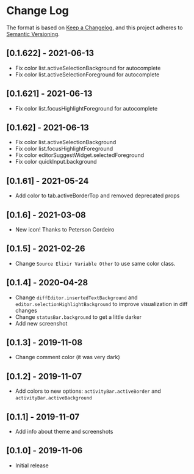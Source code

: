 # Change Log

The format is based on [Keep a Changelog](https://keepachangelog.com/en/1.0.0/),
and this project adheres to [Semantic Versioning](https://semver.org/spec/v2.0.0.html).

## [0.1.622] - 2021-06-13

- Fix color list.activeSelectionBackground for autocomplete
- Fix color list.activeSelectionForeground for autocomplete
## [0.1.621] - 2021-06-13

- Fix color list.focusHighlightForeground for autocomplete
## [0.1.62] - 2021-06-13

- Fix color list.activeSelectionBackground
- Fix color list.focusHighlightForeground
- Fix color editorSuggestWidget.selectedForeground
- Fix color quickInput.background

## [0.1.61] - 2021-05-24

- Add color to tab.activeBorderTop and removed deprecated props

## [0.1.6] - 2021-03-08

- New icon! Thanks to Peterson Cordeiro

## [0.1.5] - 2021-02-26

- Change `Source Elixir Variable Other` to use same color class.

## [0.1.4] - 2020-04-28

- Change `diffEditor.insertedTextBackground` and `editor.selectionHighlightBackground` to improve visualization in diff changes
- Change `statusBar.background` to get a little darker
- Add new screenshot

## [0.1.3] - 2019-11-08

- Change comment color (it was very dark)

## [0.1.2] - 2019-11-07

- Add colors to new options: `activityBar.activeBorder` and `activityBar.activeBackground`

## [0.1.1] - 2019-11-07

- Add info about theme and screenshots

## [0.1.0] - 2019-11-06

- Initial release
